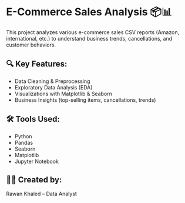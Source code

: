 # E-Commerce Sales Analysis 📦📊

This project analyzes various e-commerce sales CSV reports (Amazon, international, etc.) to understand business trends, cancellations, and customer behaviors.

## 🔍 Key Features:
- Data Cleaning & Preprocessing
- Exploratory Data Analysis (EDA)
- Visualizations with Matplotlib & Seaborn
- Business Insights (top-selling items, cancellations, trends)

## 🛠️ Tools Used:
- Python
- Pandas
- Seaborn
- Matplotlib
- Jupyter Notebook


## 👩‍💻 Created by:
Rawan Khaled – Data Analyst
